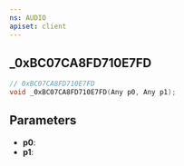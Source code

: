 ```yaml
---
ns: AUDIO
apiset: client
---
```

## _0xBC07CA8FD710E7FD

```c
// 0xBC07CA8FD710E7FD
void _0xBC07CA8FD710E7FD(Any p0, Any p1);
```


## Parameters
* **p0**:
* **p1**: